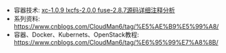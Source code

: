 - 容器技术: [xc-1.0.9 lxcfs-2.0.0 fuse-2.8.7源码详细注释分析](https://github.com/y123456yz/reading-and-annotate-lxc-1.0.9)
- 系列资料: https://www.cnblogs.com/CloudMan6/tag/%E5%AE%B9%E5%99%A8/
- 容器、Docker、Kubernets、OpenStack教程: https://www.cnblogs.com/CloudMan6/tag/%E6%95%99%E7%A8%8B/